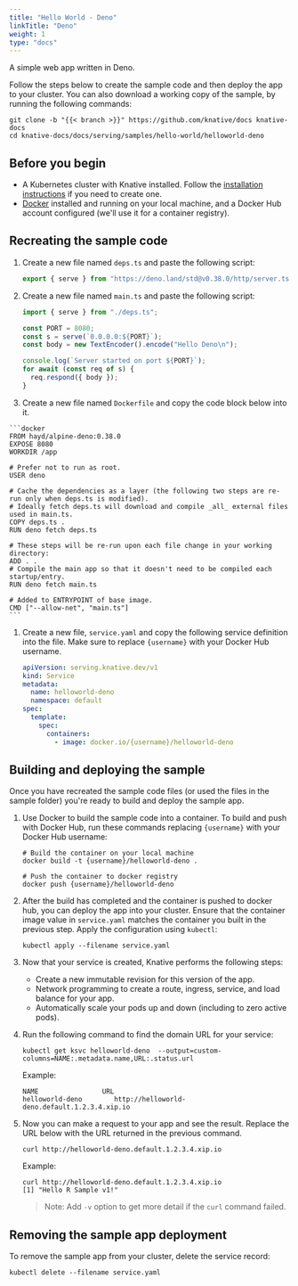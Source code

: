 ```yaml
---
title: "Hello World - Deno"
linkTitle: "Deno"
weight: 1
type: "docs"
---
```


A simple web app written in Deno.

Follow the steps below to create the sample code and then deploy the app to your
cluster. You can also download a working copy of the sample, by running the
following commands:

```shell
git clone -b "{{< branch >}}" https://github.com/knative/docs knative-docs
cd knative-docs/docs/serving/samples/hello-world/helloworld-deno
```

## Before you begin

- A Kubernetes cluster with Knative installed. Follow the
  [installation instructions](../../../../docs/install/README.md) if you need to
  create one.
- [Docker](https://www.docker.com) installed and running on your local machine,
  and a Docker Hub account configured (we'll use it for a container registry).

## Recreating the sample code

1. Create a new file named `deps.ts` and paste the following script:

   ```ts
   export { serve } from "https://deno.land/std@v0.38.0/http/server.ts";
   ```

1. Create a new file named `main.ts` and paste the following script:

   ```ts
   import { serve } from "./deps.ts";

   const PORT = 8080;
   const s = serve(`0.0.0.0:${PORT}`);
   const body = new TextEncoder().encode("Hello Deno\n");

   console.log(`Server started on port ${PORT}`);
   for await (const req of s) {
     req.respond({ body });
   }
   ```

  1. Create a new file named `Dockerfile` and copy the code block below into it.

    ```docker
    FROM hayd/alpine-deno:0.38.0
    EXPOSE 8080
    WORKDIR /app
    
    # Prefer not to run as root.
    USER deno
    
    # Cache the dependencies as a layer (the following two steps are re-run only when deps.ts is modified).
    # Ideally fetch deps.ts will download and compile _all_ external files used in main.ts.
    COPY deps.ts .
    RUN deno fetch deps.ts
    
    # These steps will be re-run upon each file change in your working directory:
    ADD . .
    # Compile the main app so that it doesn't need to be compiled each startup/entry.
    RUN deno fetch main.ts
    
    # Added to ENTRYPOINT of base image.
    CMD ["--allow-net", "main.ts"]
    ```

1. Create a new file, `service.yaml` and copy the following service definition
   into the file. Make sure to replace `{username}` with your Docker Hub
   username.

   ```yaml
   apiVersion: serving.knative.dev/v1
   kind: Service
   metadata:
     name: helloworld-deno
     namespace: default
   spec:
     template:
       spec:
         containers:
           - image: docker.io/{username}/helloworld-deno
   ```

## Building and deploying the sample

Once you have recreated the sample code files (or used the files in the sample
folder) you're ready to build and deploy the sample app.

1. Use Docker to build the sample code into a container. To build and push with
   Docker Hub, run these commands replacing `{username}` with your Docker Hub
   username:

   ```shell
   # Build the container on your local machine
   docker build -t {username}/helloworld-deno .

   # Push the container to docker registry
   docker push {username}/helloworld-deno
   ```

1. After the build has completed and the container is pushed to docker hub, you
   can deploy the app into your cluster. Ensure that the container image value
   in `service.yaml` matches the container you built in the previous step. Apply
   the configuration using `kubectl`:

   ```shell
   kubectl apply --filename service.yaml
   ```

1. Now that your service is created, Knative performs the following steps:

   - Create a new immutable revision for this version of the app.
   - Network programming to create a route, ingress, service, and load balance
     for your app.
   - Automatically scale your pods up and down (including to zero active pods).

1. Run the following command to find the domain URL for your service:

   ```shell
   kubectl get ksvc helloworld-deno  --output=custom-columns=NAME:.metadata.name,URL:.status.url
   ```

   Example:

   ```shell
   NAME                URL
   helloworld-deno        http://helloworld-deno.default.1.2.3.4.xip.io
   ```

1. Now you can make a request to your app and see the result. Replace
   the URL below with the URL returned in the previous command.

   ```shell
   curl http://helloworld-deno.default.1.2.3.4.xip.io
   ```

   Example:

   ```shell
   curl http://helloworld-deno.default.1.2.3.4.xip.io
   [1] "Hello R Sample v1!"
   ```

   > Note: Add `-v` option to get more detail if the `curl` command failed.

## Removing the sample app deployment

To remove the sample app from your cluster, delete the service record:

```shell
kubectl delete --filename service.yaml
```

